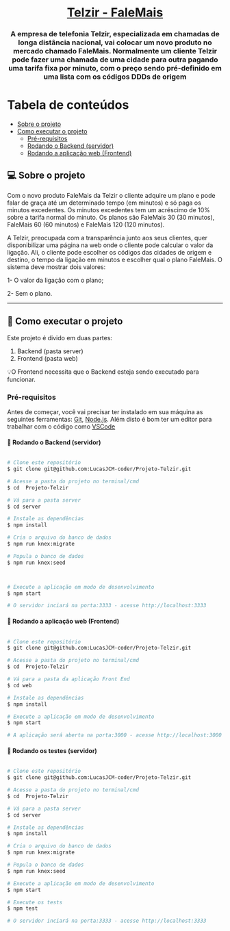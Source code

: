 

<h1 align="center">
     <a href="#" alt="FaleMais"> Telzir - FaleMais </a>
</h1>

<h3 align="center">
    A empresa de telefonia Telzir, especializada em chamadas de longa distância nacional,
vai colocar um novo produto no mercado chamado FaleMais. Normalmente um cliente
Telzir pode fazer uma chamada de uma cidade para outra pagando uma tarifa fixa por
minuto, com o preço sendo pré-definido em uma lista com os códigos DDDs de origem
</h3>

  


Tabela de conteúdos
=================
<!--ts-->
   * [Sobre o projeto](#-sobre-o-projeto)
   * [Como executar o projeto](#-como-executar-o-projeto)
     * [Pré-requisitos](#pré-requisitos)
     * [Rodando o Backend (servidor)](#user-content--rodando-o-backend-servidor)
     * [Rodando a aplicação web (Frontend)](#user-content--rodando-a-aplicação-web-frontend)



## 💻 Sobre o projeto

Com o novo produto FaleMais da Telzir o cliente adquire um plano e pode falar de graça até
um determinado tempo (em minutos) e só paga os minutos excedentes. Os minutos
excedentes tem um acréscimo de 10% sobre a tarifa normal do minuto. Os planos são
FaleMais 30 (30 minutos), FaleMais 60 (60 minutos) e FaleMais 120 (120 minutos).

A Telzir, preocupada com a transparência junto aos seus clientes, quer disponibilizar uma
página na web onde o cliente pode calcular o valor da ligação. Ali, o cliente pode escolher os
códigos das cidades de origem e destino, o tempo da ligação em minutos e escolher qual o
plano FaleMais. O sistema deve mostrar dois valores:

 1- O valor da ligação com o plano;

 2- Sem o plano.

---

## 🚀 Como executar o projeto

Este projeto é divido em duas partes:
1. Backend (pasta server) 
2. Frontend (pasta web)

💡O Frontend necessita que o Backend esteja sendo executado para funcionar.

### Pré-requisitos

Antes de começar, você vai precisar ter instalado em sua máquina as seguintes ferramentas:
[Git](https://git-scm.com), [Node.js](https://nodejs.org/en/). 
Além disto é bom ter um editor para trabalhar com o código como [VSCode](https://code.visualstudio.com/)

#### 🎲 Rodando o Backend (servidor)

```bash

# Clone este repositório
$ git clone git@github.com:LucasJCM-coder/Projeto-Telzir.git

# Acesse a pasta do projeto no terminal/cmd
$ cd  Projeto-Telzir

# Vá para a pasta server
$ cd server

# Instale as dependências
$ npm install

# Cria o arquivo do banco de dados
$ npm run knex:migrate     

# Popula o banco de dados
$ npm run knex:seed    



# Execute a aplicação em modo de desenvolvimento
$ npm start

# O servidor inciará na porta:3333 - acesse http://localhost:3333 

```


#### 🧭 Rodando a aplicação web (Frontend)

```bash

# Clone este repositório
$ git clone git@github.com:LucasJCM-coder/Projeto-Telzir.git

# Acesse a pasta do projeto no terminal/cmd
$ cd  Projeto-Telzir

# Vá para a pasta da aplicação Front End
$ cd web

# Instale as dependências
$ npm install

# Execute a aplicação em modo de desenvolvimento
$ npm start

# A aplicação será aberta na porta:3000 - acesse http://localhost:3000

```


#### 🎲 Rodando os testes (servidor)

```bash

# Clone este repositório
$ git clone git@github.com:LucasJCM-coder/Projeto-Telzir.git

# Acesse a pasta do projeto no terminal/cmd
$ cd  Projeto-Telzir

# Vá para a pasta server
$ cd server

# Instale as dependências
$ npm install

# Cria o arquivo do banco de dados
$ npm run knex:migrate     

# Popula o banco de dados
$ npm run knex:seed    

# Execute a aplicação em modo de desenvolvimento
$ npm start

# Execute os tests
$ npm test

# O servidor inciará na porta:3333 - acesse http://localhost:3333 

```

